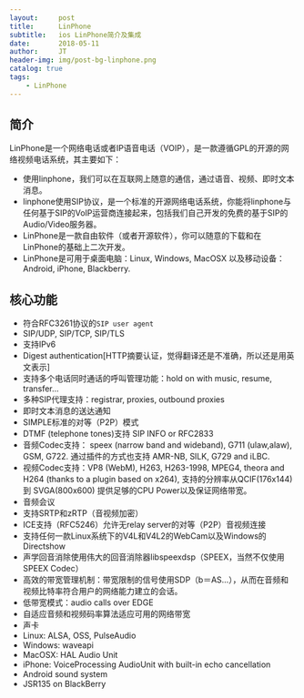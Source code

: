 ```yaml
---
layout:     post
title:      LinPhone
subtitle:   ios LinPhone简介及集成
date:       2018-05-11
author:     JT
header-img: img/post-bg-linphone.png
catalog: true
tags:
    - LinPhone
---
```



## 简介

LinPhone是一个网络电话或者IP语音电话（VOIP），是一款遵循GPL的开源的网络视频电话系统，其主要如下：

* 使用linphone，我们可以在互联网上随意的通信，通过语音、视频、即时文本消息。
* linphone使用SIP协议，是一个标准的开源网络电话系统，你能将linphone与任何基于SIP的VoIP运营商连接起来，包括我们自己开发的免费的基于SIP的Audio/Video服务器。
* LinPhone是一款自由软件（或者开源软件），你可以随意的下载和在LinPhone的基础上二次开发。
* LinPhone是可用于桌面电脑：Linux, Windows, MacOSX 以及移动设备：Android, iPhone, Blackberry.

## 核心功能

* 符合RFC3261协议的`SIP user agent`
* SIP/UDP, SIP/TCP, SIP/TLS
* 支持IPv6
* Digest authentication[HTTP摘要认证，觉得翻译还是不准确，所以还是用英文表示]
* 支持多个电话同时通话的呼叫管理功能：hold on with music, resume, transfer...
* 多种SIP代理支持：registrar, proxies, outbound proxies
* 即时文本消息的送达通知
* SIMPLE标准的对等（P2P）模式
* DTMF (telephone tones)支持 SIP INFO or RFC2833
* 音频Codec支持： speex (narrow band and wideband), G711 (ulaw,alaw), GSM, G722. 通过插件的方式也支持 AMR-NB, SILK, G729 and iLBC.
* 视频Codec支持：VP8 (WebM), H263, H263-1998, MPEG4, theora and H264 (thanks to a plugin based on x264), 支持的分辨率从QCIF(176x144) 到 SVGA(800x600) 提供足够的CPU Power以及保证网络带宽。
* 音频会议
* 支持SRTP和zRTP（音视频加密）
* ICE支持（RFC5246）允许无relay server的对等（P2P）音视频连接
* 支持任何一款Linux系统下的V4L和V4L2的WebCam以及Windows的Directshow
* 声学回音消除使用伟大的回音消除器libspeexdsp（SPEEX，当然不仅使用SPEEX Codec）
* 高效的带宽管理机制：带宽限制的信号使用SDP（b＝AS...），从而在音频和视频比特率符合用户的网络能力建立的会话。
* 低带宽模式：audio calls over EDGE
* 自适应音频和视频码率算法适应可用的网络带宽
* 声卡
 * Linux: ALSA, OSS, PulseAudio
 * Windows: waveapi
 * MacOSX: HAL Audio Unit
 * iPhone: VoiceProcessing AudioUnit with built-in echo cancellation
 * Android sound system
 * JSR135 on BlackBerry